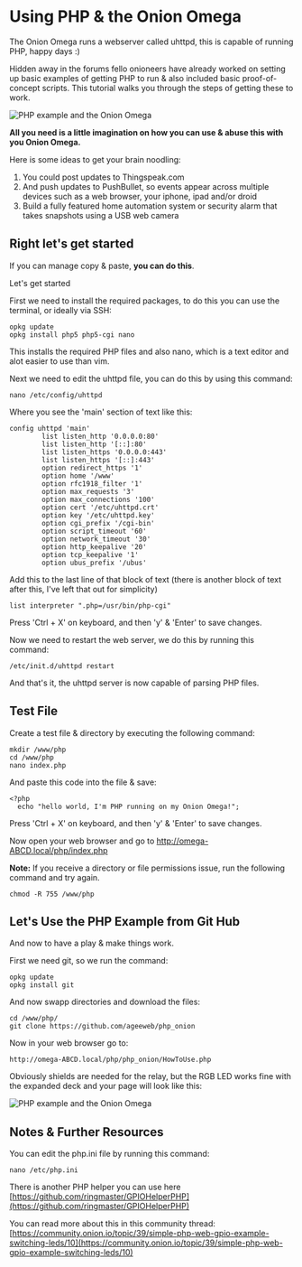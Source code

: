 # Using PHP & the Onion Omega

The Onion Omega runs a webserver called uhttpd, this is capable of running PHP, happy days :)

Hidden away in the forums fello onioneers have already worked on setting up basic examples of getting PHP to run & also included basic proof-of-concept scripts. This tutorial walks you through the steps of getting these to work.

![PHP example and the Onion Omega](https://dl.dropboxusercontent.com/u/12816733/onion-omega-php-example-1.png)

**All you need is a little imagination on how you can use & abuse this with you Onion Omega.**

Here is some ideas to get your brain noodling:

1. You could post updates to Thingspeak.com
2. And push updates to PushBullet, so events appear across multiple devices such as a web browser, your iphone, ipad and/or droid
3. Build a fully featured home automation system or security alarm that takes snapshots using a USB web camera

## Right let's get started

If you can manage copy & paste, **you can do this**. 

Let's get started

First we need to install the required packages, to do this you can use the terminal, or ideally via SSH:

```
opkg update
opkg install php5 php5-cgi nano
```

This installs the required PHP files and also nano, which is a text editor and alot easier to use than vim.

Next we need to edit the uhttpd file, you can do this by using this command:

```
nano /etc/config/uhttpd
```

Where you see the 'main' section of text like this:

```
config uhttpd 'main'
        list listen_http '0.0.0.0:80'
        list listen_http '[::]:80'
        list listen_https '0.0.0.0:443'
        list listen_https '[::]:443'
        option redirect_https '1'
        option home '/www'
        option rfc1918_filter '1'
        option max_requests '3'
        option max_connections '100'
        option cert '/etc/uhttpd.crt'
        option key '/etc/uhttpd.key'
        option cgi_prefix '/cgi-bin'
        option script_timeout '60'
        option network_timeout '30'
        option http_keepalive '20'
        option tcp_keepalive '1'
        option ubus_prefix '/ubus'
```

Add this to the last line of that block of text (there is another block of text after this, I've left that out for simplicity)

```
list interpreter ".php=/usr/bin/php-cgi"
```

Press 'Ctrl + X' on keyboard, and then 'y' & 'Enter' to save changes.

Now we need to restart the web server, we do this by running this command:

```
/etc/init.d/uhttpd restart
```

And that's it, the uhttpd server is now capable of parsing PHP files.

## Test File

Create a test file & directory by executing the following command:

```
mkdir /www/php
cd /www/php
nano index.php
```

And paste this code into the file & save:

```
<?php 
  echo "hello world, I'm PHP running on my Onion Omega!";
```

Press 'Ctrl + X' on keyboard, and then 'y' & 'Enter' to save changes.

Now open your web browser and go to http://omega-ABCD.local/php/index.php

**Note:** If you receive a directory or file permissions issue, run the following command and try again.

```
chmod -R 755 /www/php
```

## Let's Use the PHP Example from Git Hub

And now to have a play & make things work.

First we need git, so we run the command:

```
opkg update
opkg install git
```

And now swapp directories and download the files:

```
cd /www/php/
git clone https://github.com/ageeweb/php_onion
```

Now in your web browser go to: 

```
http://omega-ABCD.local/php/php_onion/HowToUse.php
```

Obviously shields are needed for the relay, but the RGB LED works fine with the expanded deck and your page will look like this:

![PHP example and the Onion Omega](https://dl.dropboxusercontent.com/u/12816733/onion-omega-php-example-1.png)

## Notes & Further Resources

You can edit the php.ini file by running this command:

```nano /etc/php.ini```

There is another PHP helper you can use here [https://github.com/ringmaster/GPIOHelperPHP](https://github.com/ringmaster/GPIOHelperPHP)

You can read more about this in this community thread: [https://community.onion.io/topic/39/simple-php-web-gpio-example-switching-leds/10](https://community.onion.io/topic/39/simple-php-web-gpio-example-switching-leds/10)
